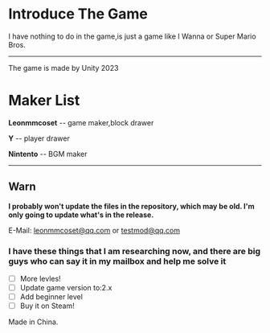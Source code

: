 # Introduce The Game

I have nothing to do in the game,is just a game like I Wanna or Super Mario Bros.

---

The game is made by Unity 2023

# Maker List

**Leonmmcoset** -- game maker,block drawer

**Y** -- player drawer

**Nintento** -- BGM maker

---

## Warn

**I probably won't update the files in the repository, which may be old. I'm only going to update what's in the release.**

E-Mail:
leonmmcoset@qq.com or testmod@qq.com

### I have these things that I am researching now, and there are big guys who can say it in my mailbox and help me solve it

* [ ] More levles!
* [ ] Update game version to:2.x
* [ ] Add beginner level
* [ ] Buy it on Steam!

Made in China.

